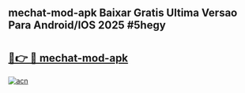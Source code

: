 ## mechat-mod-apk Baixar Gratis Ultima Versao Para Android/IOS 2025 #5hegy

# <h2><a href="https://ainizakaria.my?title=mechat-mod-apk&ref=20M">🔗👉 🔴 mechat-mod-apk</a></h2>

[![acn](https://github.com/user-attachments/assets/0f9c940e-d8b0-45ae-aac7-cd30a18b3e1c)](https://ainizakaria.my?title=mechat-mod-apk&ref=20M)

